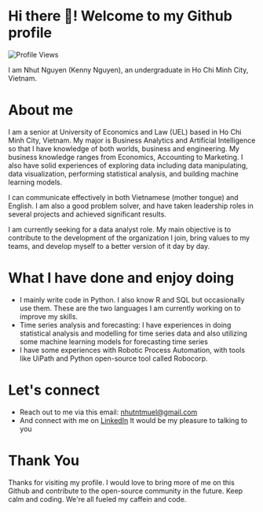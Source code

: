 # Hi there 👋! Welcome to my Github profile

![Profile Views](https://komarev.com/ghpvc/?username=tuuyen13&color=blue)

I am Nhut Nguyen (Kenny Nguyen), an undergraduate in Ho Chi Minh City, Vietnam.

# About me
I am a senior at University of Economics and Law (UEL) based in Ho Chi Minh City, Vietnam. My major is Business Analytics and Artificial Intelligence so that I have knowledge of both worlds, business and engineering. My business knowledge ranges from Economics, Accounting to Marketing. I also have solid experiences of exploring data including data manipulating, data visualization, performing statistical analysis, and building machine learning models.

I can communicate effectively in both Vietnamese (mother tongue) and English. I am also a good problem solver, and have taken leadership roles in several projects and achieved significant results.

I am currently seeking for a data analyst role. My main objective is to contribute to the development of the organization I join, bring values to my teams, and develop myself to a better version of it day by day.

# What I have done and enjoy doing 
- I mainly write code in Python. I also know R and SQL but occasionally use them. These are the two languages I am currently working on to improve my skills. 
- Time series analysis and forecasting: I have experiences in doing statistical analysis and modelling for time series data and also utilizing some machine learning models for forecasting time series
- I have some experiences with Robotic Process Automation, with tools like UiPath and Python open-source tool called Robocorp. 

# Let's connect
- Reach out to me via this email: nhutntmuel@gmail.com
- And connect with me on [LinkedIn](https://www.linkedin.com/in/nhutnguyen-tran-minh/)
It would be my pleasure to talking to you

# Thank You
Thanks for visiting my profile. I would love to bring more of me on this Github and contribute to the open-source community in the future. 
Keep calm and coding. We're all fueled my caffein and code. 

